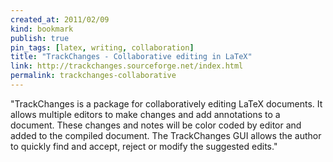 ```yaml
---
created_at: 2011/02/09
kind: bookmark
publish: true
pin_tags: [latex, writing, collaboration]
title: "TrackChanges - Collaborative editing in LaTeX"
link: http://trackchanges.sourceforge.net/index.html
permalink: trackchanges-collaborative
---
```


"TrackChanges is a package for collaboratively editing LaTeX documents. It allows multiple editors to make changes and add annotations to a document. These changes and notes will be color coded by editor and added to the compiled document. The TrackChanges GUI allows the author to quickly find and accept, reject or modify the suggested edits."
